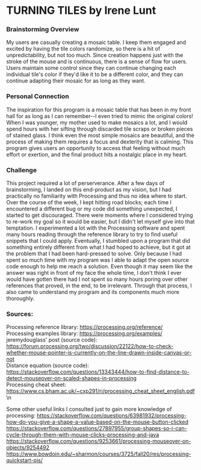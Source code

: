 # TURNING TILES by Irene Lunt
### Brainstorming Overview 
My users are casually creating a mosaic table. I keep them engaged and excited by having the tile colors randomize, so there is a hit of unpredictability, but not too much. Since creation happens just with the stroke of the mouse and is continuous, there is a sense of flow for users. Users maintain some control since they can continue changing each individual tile's color if they'd like it to be a different color, and they can continue adapting their mosaic for as long as they want. 
### Personal Connection
The inspiration for this program is a mosaic table that has been in my front hall for as long as I can remember--I even tried to mimic the original colors! When I was younger, my mother used to make mosaics a lot, and I would spend hours with her sifting through discarded tile scraps or broken pieces of stained glass. I think even the most simple mosaics are beautiful, and the process of making them requires a focus and dexterity that is calming. This program gives users an opportunity to access that feeling without much effort or exertion, and the final product hits a nostalgic place in my heart. 
### Challenge
This project required a lot of perserverance. After a few days of brainstorming, I landed on this end-product as my vision, but I had practically no familiarity with Processing and thus no idea where to start. Over the course of the week, I kept hitting road blocks; each time I encountered a different bug or my code did something unexpected, I started to get discouraged. There were moments where I considered trying to re-work my goal so it would be easier, but I didn't let myself give into that temptation. I experimented a lot with the Processing software and spent many hours reading through the reference library to try to find useful snippets that I could apply. Eventually, I stumbled upon a program that did something entirely different from what I had hoped to achieve, but it got at the problem that I had been hard-pressed to solve. Only because I had spent so much time with my program was I able to adapt the open source code enough to help me reach a solution. Even though it may seem like the answer was right in front of my face the whole time, I don't think I ever would have gotten there had I not spent so many hours poring over other references that proved, in the end, to be irrelevant. Through that process, I also came to understand my program and its components much more thoroughly. 
### Sources: 
Processing reference library: https://processing.org/reference/ \
Processing examples library: https://processing.org/examples/ \
jeremydouglass' post (source code): https://forum.processing.org/two/discussion/22122/how-to-check-whether-mouse-pointer-is-currently-on-the-line-drawn-inside-canvas-or-not \
Distance equation (source code): https://stackoverflow.com/questions/13343444/how-to-find-distance-to-detect-mouseover-on-scaled-shapes-in-processing \
Processing cheat sheet: https://www.cs.bham.ac.uk/~cxp291/ri/processing_cheat_sheet_english.pdf \n

Some other useful links I consulted just to gain more knowledge of processing: 
https://stackoverflow.com/questions/63981932/processing-how-do-you-give-a-shape-a-value-based-on-the-mouse-button-clicked
https://stackoverflow.com/questions/27897955/group-shapes-so-i-can-cycle-through-them-with-mouse-clicks-processing-and-java
https://stackoverflow.com/questions/9253661/processing-mouseover-on-objects/9254492
https://www.bowdoin.edu/~sharmon/courses/3725/fall20/res/processing-quickstart-pjs/
